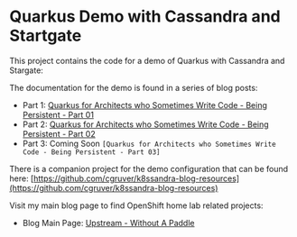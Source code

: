 # Quarkus Demo with Cassandra and Startgate

This project contains the code for a demo of Quarkus with Cassandra and Stargate:

The documentation for the demo is found in a series of blog posts:

* Part 1: [Quarkus for Architects who Sometimes Write Code - Being Persistent - Part 01](https://upstreamwithoutapaddle.com/blog%20post/quarkus%20series/2022/10/08/Quarkus-For-Architects-03.html)
* Part 2: [Quarkus for Architects who Sometimes Write Code - Being Persistent - Part 02](https://upstreamwithoutapaddle.com/blog%20post/quarkus%20series/2022/10/23/Quarkus-For-Architects-04.html)
* Part 3: Coming Soon `[Quarkus for Architects who Sometimes Write Code - Being Persistent - Part 03]`

There is a companion project for the demo configuration that can be found here: [https://github.com/cgruver/k8ssandra-blog-resources](https://github.com/cgruver/k8ssandra-blog-resources)

Visit my main blog page to find OpenShift home lab related projects:

* Blog Main Page: [Upstream - Without A Paddle](https://upstreamwithoutapaddle.com/)
